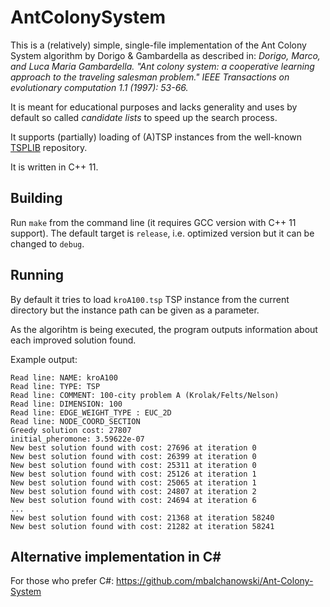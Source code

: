 # AntColonySystem

This is a (relatively) simple, single-file implementation of the Ant Colony
System algorithm by Dorigo & Gambardella as described in: *Dorigo, Marco, and
Luca Maria Gambardella. "Ant colony system: a cooperative learning approach to
the traveling salesman problem." IEEE Transactions on evolutionary computation
1.1 (1997): 53-66.*

It is meant for educational purposes and lacks generality and uses by default
so called _candidate lists_ to speed up the search process.

It supports (partially) loading of (A)TSP instances from the well-known [TSPLIB] repository.

It is written in C++ 11.

## Building

Run `make` from the command line (it requires GCC version with C++ 11 support).
The default target is `release`, i.e. optimized version but it can be changed to `debug`.

## Running

By default it tries to load `kroA100.tsp` TSP instance from the current directory
but the instance path can be given as a parameter.

As the algorihtm is being executed, the program outputs information about 
each improved solution found.

Example output:

    Read line: NAME: kroA100
    Read line: TYPE: TSP
    Read line: COMMENT: 100-city problem A (Krolak/Felts/Nelson)
    Read line: DIMENSION: 100
    Read line: EDGE_WEIGHT_TYPE : EUC_2D
    Read line: NODE_COORD_SECTION
    Greedy solution cost: 27807
    initial_pheromone: 3.59622e-07
    New best solution found with cost: 27696 at iteration 0
    New best solution found with cost: 26399 at iteration 0
    New best solution found with cost: 25311 at iteration 0
    New best solution found with cost: 25126 at iteration 1
    New best solution found with cost: 25065 at iteration 1
    New best solution found with cost: 24807 at iteration 2
    New best solution found with cost: 24694 at iteration 6
    ...
    New best solution found with cost: 21368 at iteration 58240
    New best solution found with cost: 21282 at iteration 58241

## Alternative implementation in C#

For those who prefer C#:
https://github.com/mbalchanowski/Ant-Colony-System

[TSPLIB]: <http://comopt.ifi.uni-heidelberg.de/software/TSPLIB95/>
